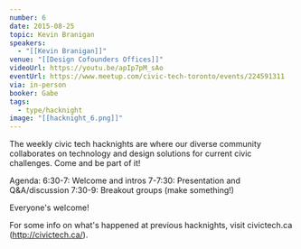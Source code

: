 ```yaml
---
number: 6
date: 2015-08-25
topic: Kevin Branigan
speakers:
  - "[[Kevin Branigan]]"
venue: "[[Design Cofounders Offices]]"
videoUrl: https://youtu.be/apIp7pM_sAo
eventUrl: https://www.meetup.com/civic-tech-toronto/events/224591311
via: in-person
booker: Gabe
tags:
  - type/hacknight
image: "[[hacknight_6.png]]"
---
```


The weekly civic tech hacknights are where our diverse community collaborates on technology and design solutions for current civic challenges. Come and be part of it!

Agenda:
6:30-7: Welcome and intros
7-7:30: Presentation and Q&A/discussion
7:30-9: Breakout groups (make something!)

Everyone's welcome!

For some info on what's happened at previous hacknights, visit civictech.ca (http://civictech.ca/).